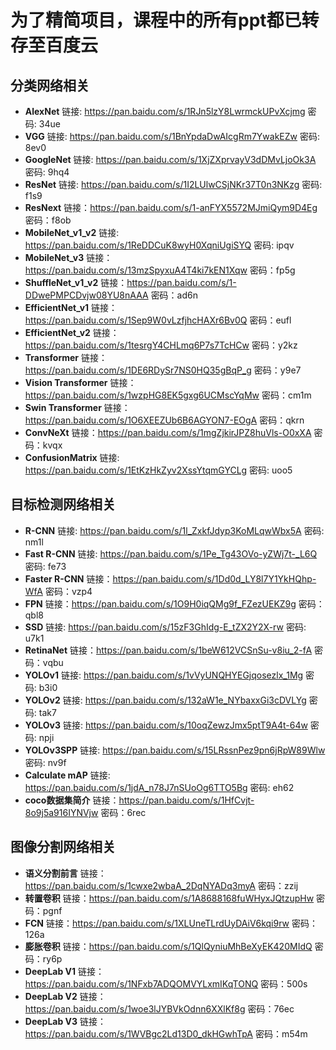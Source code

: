 # 为了精简项目，课程中的所有ppt都已转存至百度云

## 分类网络相关
- **AlexNet** 链接: https://pan.baidu.com/s/1RJn5lzY8LwrmckUPvXcjmg  密码: 34ue
- **VGG** 链接: https://pan.baidu.com/s/1BnYpdaDwAIcgRm7YwakEZw  密码: 8ev0
- **GoogleNet** 链接: https://pan.baidu.com/s/1XjZXprvayV3dDMvLjoOk3A  密码: 9hq4
- **ResNet** 链接: https://pan.baidu.com/s/1I2LUlwCSjNKr37T0n3NKzg  密码: f1s9
- **ResNext** 链接：https://pan.baidu.com/s/1-anFYX5572MJmiQym9D4Eg 密码：f8ob 
- **MobileNet_v1_v2** 链接: https://pan.baidu.com/s/1ReDDCuK8wyH0XqniUgiSYQ  密码: ipqv
- **MobileNet_v3**  链接：https://pan.baidu.com/s/13mzSpyxuA4T4ki7kEN1Xqw 密码：fp5g 
- **ShuffleNet_v1_v2** 链接：https://pan.baidu.com/s/1-DDwePMPCDvjw08YU8nAAA 密码：ad6n
- **EfficientNet_v1** 链接：https://pan.baidu.com/s/1Sep9W0vLzfjhcHAXr6Bv0Q  密码：eufl 
- **EfficientNet_v2** 链接：https://pan.baidu.com/s/1tesrgY4CHLmq6P7s7TcHCw  密码：y2kz
- **Transformer** 链接：https://pan.baidu.com/s/1DE6RDySr7NS0HQ35gBqP_g 密码：y9e7
- **Vision Transformer** 链接：https://pan.baidu.com/s/1wzpHG8EK5gxg6UCMscYqMw 密码：cm1m
- **Swin Transformer** 链接：https://pan.baidu.com/s/1O6XEEZUb6B6AGYON7-EOgA 密码：qkrn
- **ConvNeXt** 链接：https://pan.baidu.com/s/1mgZjkirJPZ8huVls-O0xXA  密码：kvqx
- **ConfusionMatrix** 链接: https://pan.baidu.com/s/1EtKzHkZyv2XssYtqmGYCLg  密码: uoo5


## 目标检测网络相关
- **R-CNN** 链接: https://pan.baidu.com/s/1l_ZxkfJdyp3KoMLqwWbx5A  密码: nm1l
- **Fast R-CNN** 链接: https://pan.baidu.com/s/1Pe_Tg43OVo-yZWj7t-_L6Q  密码: fe73
- **Faster R-CNN** 链接：https://pan.baidu.com/s/1Dd0d_LY8l7Y1YkHQhp-WfA  密码：vzp4
- **FPN** 链接：https://pan.baidu.com/s/1O9H0iqQMg9f_FZezUEKZ9g 密码：qbl8 
- **SSD** 链接: https://pan.baidu.com/s/15zF3GhIdg-E_tZX2Y2X-rw  密码: u7k1
- **RetinaNet**  链接：https://pan.baidu.com/s/1beW612VCSnSu-v8iu_2-fA 密码：vqbu 
- **YOLOv1** 链接: https://pan.baidu.com/s/1vVyUNQHYEGjqosezlx_1Mg  密码: b3i0
- **YOLOv2** 链接: https://pan.baidu.com/s/132aW1e_NYbaxxGi3cDVLYg  密码: tak7
- **YOLOv3** 链接: https://pan.baidu.com/s/10oqZewzJmx5ptT9A4t-64w  密码: npji
- **YOLOv3SPP** 链接: https://pan.baidu.com/s/15LRssnPez9pn6jRpW89Wlw  密码: nv9f
- **Calculate mAP** 链接: https://pan.baidu.com/s/1jdA_n78J7nSUoOg6TTO5Bg  密码: eh62
- **coco数据集简介** 链接：https://pan.baidu.com/s/1HfCvjt-8o9j5a916IYNVjw  密码：6rec 


## 图像分割网络相关
- **语义分割前言** 链接：https://pan.baidu.com/s/1cwxe2wbaA_2DqNYADq3myA 密码：zzij
- **转置卷积** 链接：https://pan.baidu.com/s/1A8688168fuWHyxJQtzupHw 密码：pgnf
- **FCN** 链接：https://pan.baidu.com/s/1XLUneTLrdUyDAiV6kqi9rw 密码：126a
- **膨胀卷积** 链接：https://pan.baidu.com/s/1QlQyniuMhBeXyEK420MIdQ 密码：ry6p
- **DeepLab V1** 链接：https://pan.baidu.com/s/1NFxb7ADQOMVYLxmIKqTONQ  密码：500s
- **DeepLab V2** 链接：https://pan.baidu.com/s/1woe3lJYBVkOdnn6XXlKf8g 密码：76ec
- **DeepLab V3** 链接：https://pan.baidu.com/s/1WVBgc2Ld13D0_dkHGwhTpA 密码：m54m